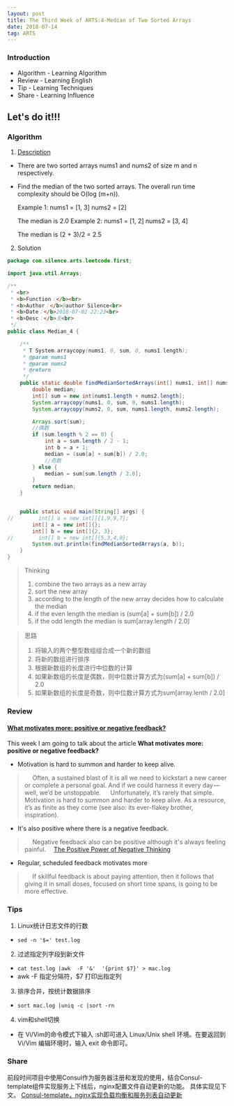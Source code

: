 ```yaml
---
layout: post
title: The Third Week of ARTS:4-Median of Two Sorted Arrays
date: 2018-07-14
tag: ARTS
---
```


### Introduction
- Algorithm  - Learning Algorithm
- Review  - Learning English
- Tip - Learning Techniques
- Share - Learning Influence

## Let's do it!!!
### Algorithm

1. [Description](https://leetcode.com/problems/median-of-two-sorted-arrays/description/)
- There are two sorted arrays nums1 and nums2 of size m and n respectively.
- Find the median of the two sorted arrays. The overall run time complexity should be O(log (m+n)).

    Example 1:
    nums1 = [1, 3]
    nums2 = [2]

    The median is 2.0
    Example 2:
    nums1 = [1, 2]
    nums2 = [3, 4]

    The median is (2 + 3)/2 = 2.5


2. Solution

```java
package com.silence.arts.leetcode.first;

import java.util.Arrays;

/**
 * <br>
 * <b>Function：</b><br>
 * <b>Author：</b>@author Silence<br>
 * <b>Date：</b>2018-07-02 22:23<br>
 * <b>Desc：</b>无<br>
 */
public class Median_4 {

    /**
     * T System.arraycopy(nums1, 0, sum, 0, nums1.length);
     * @param nums1
     * @param nums2
     * @return
     */
    public static double findMedianSortedArrays(int[] nums1, int[] nums2) {
        double median;
        int[] sum = new int[nums1.length + nums2.length];
        System.arraycopy(nums1, 0, sum, 0, nums1.length);
        System.arraycopy(nums2, 0, sum, nums1.length, nums2.length);

        Arrays.sort(sum);
        //偶数
        if (sum.length % 2 == 0) {
            int a = sum.length / 2 - 1;
            int b = a + 1;
            median = (sum[a] + sum[b]) / 2.0;
            //奇数
        } else {
            median = sum[sum.length / 2.0];
        }
        return median;
    }


    public static void main(String[] args) {
//        int[] a = new int[]{1,9,9,7};
        int[] a = new int[]{};
        int[] b = new int[]{2, 3};
//        int[] b = new int[]{5,3,4,9};
        System.out.println(findMedianSortedArrays(a, b));
    }
}

```

> Thinking
> 1. combine the two arrays as a new array
> 2. sort the new array
> 3. according to the length of the new array decides how to calculate the median
> 4. if the even length the median is (sum[a] + sum[b]) / 2.0
> 5. if the odd length the median is sum[array.length / 2.0]


> 思路
> 1. 将输入的两个整型数组组合成一个新的数组
> 2. 将新的数组进行排序
> 3. 根据新数组的长度进行中位数的计算
> 4. 如果新数组的长度是偶数，则中位数计算方式为(sum[a] + sum[b]) / 2.0
> 5. 如果新数组的长度是奇数，则中位数计算方式为sum[array.lenth / 2.0]


### Review
#### [What motivates more: positive or negative feedback?](https://medium.com/swlh/what-motivates-more-positive-or-negative-feedback-9364133bd58b)
This week I am going to talk about the article **What motivates more: positive or negative feedback?**
- Motivation is hard to summon and harder to keep alive.
> &emsp; Often, a sustained blast of it is all we need to kickstart a new career or complete a personal goal. And if we could harness it every day — well, we’d be unstoppable.
> &emsp; Unfortunately, it’s rarely that simple. Motivation is hard to summon and harder to keep alive. As a resource, it’s as finite as they come (see also: its ever-flakey brother, inspiration).

- It's also positive where there is a negative feedback.
> &emsp; Negative feedback also can be positive although it's always feeling painful.
> &emsp;[The Positive Power of Negative Thinking](https://www.amazon.com/Positive-Power-Negative-Thinking/dp/0465051391/)

- Regular, scheduled feedback motivates more
> &emsp; If skillful feedback is about paying attention, then it follows that giving it in small doses, focused on short time spans, is going to be more effective.

### Tips
1. Linux统计日志文件的行数
- `sed -n '$=' test.log`
2. 过滤指定列字段到新文件
- `cat test.log |awk  -F '&'  '{print $7}' > mac.log`
- awk -F 指定分隔符，$7 打印出指定列
3. 排序合并，按统计数据排序
- `sort mac.log |uniq -c |sort -rn`

4. vim和shell切换
- 在 Vi/Vim的命令模式下输入 :sh即可进入 Linux/Unix shell 环境。在要返回到 Vi/Vim 编辑环境时，输入 exit 命令即可。

### Share
前段时间项目中使用Consul作为服务器注册和发现的使用，结合Consul-template组件实现服务上下线后，nginx配置文件自动更新的功能。
具体实现见下文。
[Consul-template，nginx实现负载均衡和服务列表自动更新](http://zxsilence.cn/2018/04/Consul-template,-Nginx%E5%AE%9E%E7%8E%B0Thrift-Consul%E8%B4%9F%E8%BD%BD%E5%9D%87%E8%A1%A1/)


